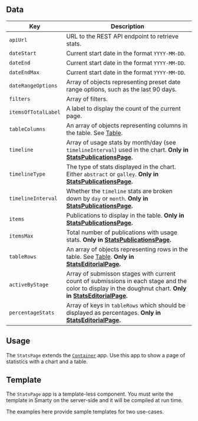 ## Data

| Key | Description |
| --- | --- |
| `apiUrl` | URL to the REST API endpoint to retrieve stats. |
| `dateStart` | Current start date in the format `YYYY-MM-DD`. |
| `dateEnd` | Current start date in the format `YYYY-MM-DD`. |
| `dateEndMax` | Current start date in the format `YYYY-MM-DD`. |
| `dateRangeOptions` | Array of objects representing preset date range options, such as the last 90 days. |
| `filters` | Array of filters. |
| `itemsOfTotalLabel` | A label to display the count of the current page. |
| `tableColumns` | An array of objects representing columns in the table. See [Table](#/component/Table). |
| `timeline` | Array of usage stats by month/day (see `timelineInterval`) used in the chart. **Only in [StatsPublicationsPage](#/component/StatsPage/publication-stats).** |
| `timelineType` | The type of stats displayed in the chart. Either `abstract` or `galley`. **Only in [StatsPublicationsPage](#/component/StatsPage/publication-stats).** |
| `timelineInterval` | Whether the `timeline` stats are broken down by `day` or `month`. **Only in [StatsPublicationsPage](#/component/StatsPage/publication-stats).** |
| `items` | Publications to display in the table. **Only in [StatsPublicationsPage](#/component/StatsPage/publication-stats).** |
| `itemsMax` | Total number of publications with usage stats. **Only in [StatsPublicationsPage](#/component/StatsPage/publication-stats).** |
| `tableRows` | An array of objects representing rows in the table. See [Table](#/component/Table). **Only in [StatsEditorialPage](#/component/StatsPage/editorial-stats).** |
| `activeByStage` | Array of submisson stages with current count of submissions in each stage and the color to display in the doughnut chart. **Only in [StatsEditorialPage](#/component/StatsPage/editorial-stats).** |
| `percentageStats` | Array of keys in `tableRows` which should be displayed as percentages. **Only in [StatsEditorialPage](#/component/StatsPage/editorial-stats).** |

## Usage

The `StatsPage` extends the [`Container`](/#/pages/container) app. Use this app to show a page of statistics with a chart and a table.

## Template

The `StatsPage` app is a template-less component. You must write the template in Smarty on the server-side and it will be compiled at run time.

The examples here provide sample templates for two use-cases.
